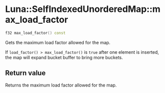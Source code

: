 # Luna::SelfIndexedUnorderedMap::max_load_factor

```c++
f32 max_load_factor() const
```

Gets the maximum load factor allowed for the map. 

If `load_factor() > max_load_factor()` is `true` after one element is inserted, the map will expand bucket buffer to bring more buckets. 

## Return value
Returns the maximum load factor allowed for the map. 

